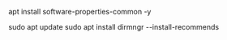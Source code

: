 
apt install software-properties-common -y

sudo apt update
sudo apt install dirmngr --install-recommends